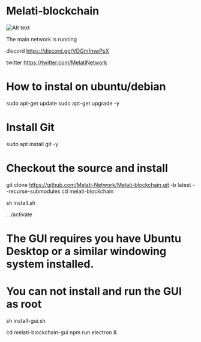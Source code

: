 # Melati-blockchain

![Alt text](https://pbs.twimg.com/profile_banners/1414817722559467521/1626153982/1080x360)

The main network is running

discord https://discord.gg/VDGmfmwPsX

twitter https://twitter.com/MelatiNetwork

# How to instal on ubuntu/debian
sudo apt-get update
sudo apt-get upgrade -y

# Install Git
sudo apt install git -y

# Checkout the source and install
git clone https://github.com/Melati-Network/Melati-blockchain.git -b latest --recurse-submodules
cd melati-blockchain

sh install.sh

. ./activate

# The GUI requires you have Ubuntu Desktop or a similar windowing system installed.
# You can not install and run the GUI as root

sh install-gui.sh

cd melati-blockchain-gui
npm run electron &

